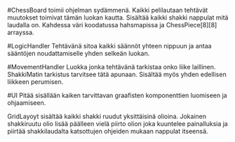 #ChessBoard 
toimii ohjelman sydämmenä. Kaikki pelilautaan tehtävät muutokset toimivat
tämän luokan kautta. Sisältää kaikki shakki nappulat mitä laudalla on. 
Kahdessa väri koodatussa hahsmapissa ja ChessPiece[8][8] arrayssa.

#LogicHandler
Tehtävänä sitoa kaikki säännöt yhteen nippuun ja antaa sääntöjen 
noudattamiselle yhden selkeän luokan.

#MovementHandler
Luokka jonka tehtävänä tarkistaa onko liike laillinen. ShakkiMatin tarkistus
tarvitsee tätä apunaan. Sisältää myös yhden edellisen liikkeen perumisen.

#UI
Pitää sisällään kaiken tarvittavan graafisten komponenttien luomiseen ja 
ohjaamiseen.

GridLayoyt sisältää kaikki shakki ruudut yksittäisinä olioina. Jokainen
shakkiruutu olio lisää päälleen vielä piirto olion joka kuuntelee painalluksia
ja piirtää shakkilaudalta katsottujen ohjeiden mukaan nappulat itseensä.
